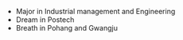 - Major in Industrial management and Engineering
- Dream in Postech
- Breath in Pohang and Gwangju

<!---
LeeJinHyuck02/LeeJinHyuck02 is a ✨ special ✨ repository because its `README.md` (this file) appears on your GitHub profile.
You can click the Preview link to take a look at your changes.
--->
